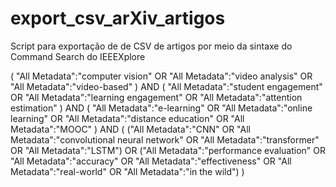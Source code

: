 # export_csv_arXiv_artigos
Script para exportação de de CSV de artigos por meio da sintaxe do Command Search do IEEEXplore

(
  "All Metadata":"computer vision" OR
  "All Metadata":"video analysis" OR
  "All Metadata":"video-based"
)
AND
(
  "All Metadata":"student engagement" OR
  "All Metadata":"learning engagement" OR
  "All Metadata":"attention estimation"
)
AND
(
  "All Metadata":"e-learning" OR
  "All Metadata":"online learning" OR
  "All Metadata":"distance education" OR
  "All Metadata":"MOOC"
)
AND
(
  ("All Metadata":"CNN" OR "All Metadata":"convolutional neural network" OR
   "All Metadata":"transformer" OR "All Metadata":"LSTM")
  OR
  ("All Metadata":"performance evaluation" OR "All Metadata":"accuracy" OR
   "All Metadata":"effectiveness" OR "All Metadata":"real-world" OR
   "All Metadata":"in the wild")
)

